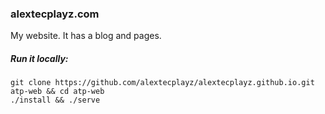 ### alextecplayz.com
My website. It has a blog and pages.

##### Run it locally:
```
git clone https://github.com/alextecplayz/alextecplayz.github.io.git atp-web && cd atp-web
./install && ./serve
```
